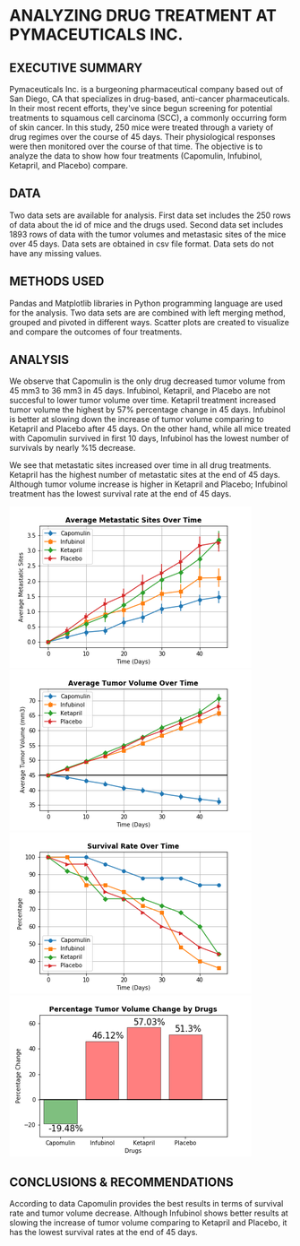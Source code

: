 # ANALYZING DRUG TREATMENT AT  PYMACEUTICALS INC.

## EXECUTIVE SUMMARY
Pymaceuticals Inc. is a burgeoning pharmaceutical company based out of San Diego, CA that specializes in drug-based, anti-cancer pharmaceuticals. In their most recent efforts, they've since begun screening for potential treatments to squamous cell carcinoma (SCC), a commonly occurring form of skin cancer. In this study, 250 mice were treated through a variety of drug regimes over the course of 45 days. Their physiological responses were then monitored over the course of that time. The objective is to analyze the data to show how four treatments (Capomulin, Infubinol, Ketapril, and Placebo) compare.

## DATA
Two data sets are available for analysis. First data set includes the 250 rows of data about the id of mice and the drugs used. Second data set includes 1893 rows of data with the tumor volumes and metastasic sites of the mice over 45 days. Data sets are obtained in csv file format. Data sets do not have any missing values. 

## METHODS USED
Pandas and Matplotlib libraries in Python programming language are used for the analysis. Two data sets are are combined with left merging method, grouped and pivoted in different ways. Scatter plots are created to visualize and compare the outcomes of four treatments. 

## ANALYSIS
We observe that Capomulin is the only drug decreased tumor volume from 45 mm3 to 36 mm3 in 45 days. Infubinol, Ketapril, and Placebo are not succesful to lower tumor volume over time. Ketapril treatment increased tumor volume the highest by 57% percentage change in 45 days. Infubinol is better at slowing down the increase of tumor volume comparing to Ketapril and Placebo after 45 days. On the other hand, while all mice treated with Capomulin survived in first 10 days, Infubinol has the lowest number of survivals by nearly %15 decrease.

We see that metastatic sites increased over time in all drug treatments. Ketapril has the highest number of metastatic sites at the end of 45 days. Although tumor volume increase is higher in Ketapril and Placebo; Infubinol treatment has the lowest survival rate at the end of 45 days. 

![](plots/avg_metastatic_over_time.png) ![](plots/avg_tumor_over_time.png) 
![](plots/survival_rate_over_time.png) ![](plots/percentage_change_for_drugs.png)

## CONCLUSIONS & RECOMMENDATIONS

According to data Capomulin provides the best results in terms of survival rate and tumor volume decrease. Although Infubinol shows better results at slowing the increase of tumor volume comparing to Ketapril and Placebo, it has the lowest survival rates at the end of 45 days.




